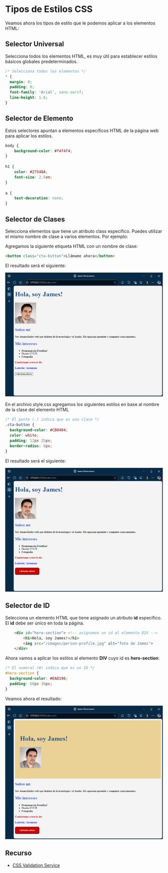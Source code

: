# Tipos de Estilos CSS

Veamos ahora los tipos de estilo que le podemos aplicar a los elementos HTML:  

## Selector Universal

Selecciona todos los elementos HTML, es muy útil para establecer estilos básicos globales predeterminados.  

```css
/* Selecciona todos los elementos */
* { 
  margin: 0; 
  padding: 0; 
  font-family: 'Arial', sans-serif; 
  line-height: 1.6; 
}
```

## Selector de Elemento

Estos selectores apuntan a elementos específicos HTML de la página web para aplicar los estilos.  

```css
body {
    background-color: #f4f4f4;
}

h1 {
    color: #27548A;
    font-size: 2.5em;
}

a {
    text-decoration: none;
}

```

## Selector de Clases

Selecciona elementos que tiene un atributo class específico. Puedes utilizar el mismo nombre de clase a varios elementos. Por ejemplo:  

Agregamos la siguiente etiqueta HTML con un nombre de clase:  

```html
<button class="cta-button">Llámame ahora</button>
```

El resultado será el siguiente:

<div align="center">  

![add-button](/06_session/resources/image/add-button.png)  

</div>

En el archivo style.css agregamos los siguientes estilos en base al nombre de la clase del elemento HTML  

```CSS
/* El punto (.) indica que es una clase */
.cta-button { 
  background-color: #CB0404;
  color: white;
  padding: 12px 25px;
  border-radius: 8px;
}

```

El resultado será el siguiente:

<div align="center">  

![add-button-style](/06_session/resources/image/add-button-style.png)  

</div>


## Selector de ID

Selecciona un elemento HTML que tiene asignado un atributo **id** específico. El **id** debe ser único en toda la página.

```html
    <div id="hero-section"> <!-- asignamos un id al elemento DIV -->
        <h1>Hola, soy James!</h1>
        <img src="/images/person-profile.jpg" alt="foto de James">
    </div>
```

Ahora vamos a aplicar los estilos al elemento **DIV** cuyo id es **hero-section**:  

```css
/* El numeral (#) indica que es un ID */
#hero-section { 
  background-color: #EAD196;
  padding: 60px 30px;
}

```

Veamos ahora el resultado:  


<div align="center">  

![style-id](/06_session/resources/image/style-css-id.png)  

</div>

##  Recurso

- [ CSS Validation Service](https://jigsaw.w3.org/css-validator/#validate_by_upload)  